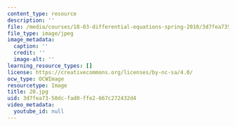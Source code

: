 ```yaml
---
content_type: resource
description: ''
file: /media/courses/18-03-differential-equations-spring-2010/3d7fea7350dcfad0ffe2667c272432d4_20.jpg
file_type: image/jpeg
image_metadata:
  caption: ''
  credit: ''
  image-alt: ''
learning_resource_types: []
license: https://creativecommons.org/licenses/by-nc-sa/4.0/
ocw_type: OCWImage
resourcetype: Image
title: 20.jpg
uid: 3d7fea73-50dc-fad0-ffe2-667c272432d4
video_metadata:
  youtube_id: null
---
```


